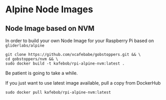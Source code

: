 # Alpine Node Images

## Node Image based on NVM

In order to build your own Node Image for your Raspberry Pi based on `gliderlabs/alpine`

```
git clone https://github.com/xcafebabe/gobstoppers.git && \
cd gobstoppers/nvm && \
sudo docker build -t kafebob/rpi-alpine-nvm:latest .
```

Be patient is going to take a while.

If you just want to use latest image available, pull a copy from DockerHub

```
sudo docker pull kafebob/rpi-alpine-nvm:latest
```
